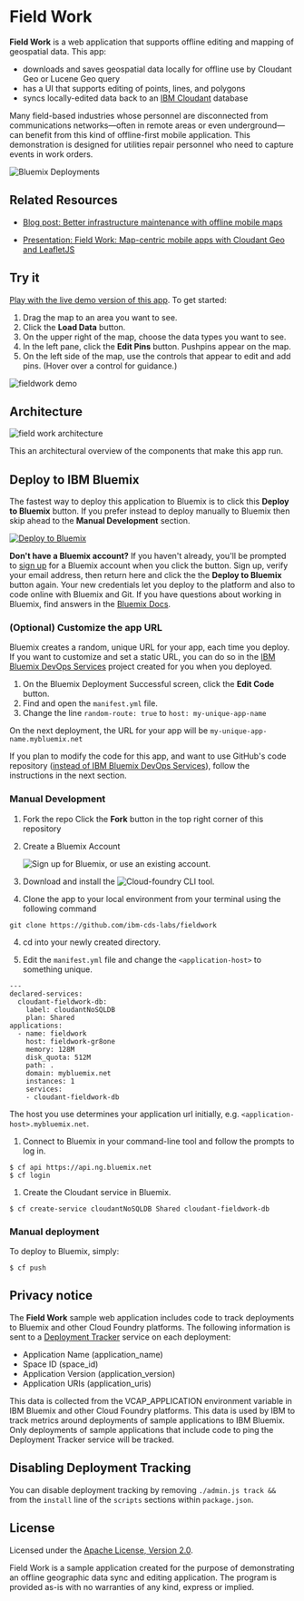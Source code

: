 # Field Work

**Field Work** is a web application that supports offline editing and mapping of geospatial data. This app:

- downloads and saves geospatial data locally for offline use by Cloudant Geo or Lucene Geo query 
- has a UI that supports editing of points, lines, and polygons 
- syncs locally-edited data back to an [IBM Cloudant](https://cloudant.com/) database

Many field-based industries whose personnel are disconnected from communications networks&#8212;often in remote areas or even underground&#8212;can benefit from this kind of offline-first mobile application.  This demonstration is designed for utilities repair personnel who need to capture events in work orders.

![Bluemix Deployments](https://deployment-tracker.mybluemix.net/stats/5995ba4616bcc1cfbc56ab72f0c152ea/badge.svg)

## Related Resources
- [Blog post: Better infrastructure maintenance with offline mobile maps](https://developer.ibm.com/clouddataservices/2016/03/07/better-infrastructure-maintenance-with-offline-mobile-maps/)

- [Presentation: Field Work: Map-centric mobile apps with Cloudant Geo and LeafletJS ](http://www.slideshare.net/rajrsingh/field-work-mapcentric-mobile-apps-with-cloudant-geo-and-leafletjs)



## Try it

[Play with the live demo version of this app](http://fieldwork.mybluemix.net/). To get started:


1. Drag the map to an area you want to see.
2. Click the **Load Data** button.
3. On the upper right of the map, choose the data types you want to see. 
4. In the left pane, click the **Edit Pins** button.
Pushpins appear on the map. 
5. On the left side of the map, use the controls that appear to edit and add pins. (Hover over a control for guidance.)

![fieldwork demo](http://developer.ibm.com/clouddataservices/wp-content/uploads/sites/47/2016/03/fieldwork.png)


## Architecture

![field work architecture](./fieldwork-app-graphics.png)

This an architectural overview of the components that make this app run.


## Deploy to IBM Bluemix

The fastest way to deploy this application to Bluemix is to click this **Deploy to Bluemix** button. If you prefer instead to deploy manually to Bluemix then skip ahead to the **Manual Development** section.

[![Deploy to Bluemix](https://deployment-tracker.mybluemix.net/stats/5995ba4616bcc1cfbc56ab72f0c152ea/button.svg)](https://bluemix.net/deploy?repository=https://github.com/ibm-cds-labs/fieldwork.git)

**Don't have a Bluemix account?** If you haven't already, you'll be prompted to [sign up](http://www.ibm.com/cloud-computing/bluemix/) for a Bluemix account when you click the button.  Sign up, verify your email address, then return here and click the the **Deploy to Bluemix** button again. Your new credentials let you deploy to the platform and also to code online with Bluemix and Git. If you have questions about working in Bluemix, find answers in the [Bluemix Docs](https://www.ng.bluemix.net/docs/).

### (Optional) Customize the app URL

Bluemix creates a random, unique URL for your app, each time you deploy. If you want to customize and set a static URL, you can do so in the [IBM Bluemix DevOps Services](https://hub.jazz.net/) project created for you when you deployed.

  1. On the Bluemix Deployment Successful screen, click the **Edit Code** button.
  2. Find and open the `manifest.yml` file.
  2. Change the line `random-route: true` to `host: my-unique-app-name`
   
   On the next deployment, the URL for your app will be `my-unique-app-name.mybluemix.net`

If you plan to modify the code for this app, and want to use GitHub's code repository ([instead of IBM Bluemix DevOps Services](https://hub.jazz.net/)), follow the instructions in the next section. 

### Manual Development

1. Fork the repo
  Click the **Fork** button in the top right corner of this repository
  
1. Create a Bluemix Account

    ![Sign up](http://www.ibm.com/cloud-computing/bluemix/) for Bluemix, or use an existing account.

2. Download and install the ![Cloud-foundry CLI](https://www.ng.bluemix.net/docs/#starters/install_cli.html) tool.

3. Clone the app to your local environment from your terminal using the following command

  ```
  git clone https://github.com/ibm-cds-labs/fieldwork
  ```

4. cd into your newly created directory.

5. Edit the `manifest.yml` file and change the `<application-host>` to something unique.

  ```
  ---
  declared-services: 
    cloudant-fieldwork-db:
      label: cloudantNoSQLDB
      plan: Shared
  applications:
    - name: fieldwork
      host: fieldwork-gr8one
      memory: 128M
      disk_quota: 512M
      path: .
      domain: mybluemix.net
      instances: 1
      services:
      - cloudant-fieldwork-db
  ```
  The host you use determines your application url initially, e.g. `<application-host>.mybluemix.net`.

1. Connect to Bluemix in your command-line tool and follow the prompts to log in.

  ```
  $ cf api https://api.ng.bluemix.net
  $ cf login
  ```

1. Create the Cloudant service in Bluemix.
  ```
  $ cf create-service cloudantNoSQLDB Shared cloudant-fieldwork-db
  ```
  
### Manual deployment

To deploy to Bluemix, simply:

  ```
  $ cf push
  ```

## Privacy notice
The **Field Work** sample web application includes code to track deployments to Bluemix and other Cloud Foundry platforms. The following information is sent to a [Deployment Tracker](https://github.com/cloudant-labs/deployment-tracker) service on each deployment:

* Application Name (application_name)
* Space ID (space_id)
* Application Version (application_version)
* Application URIs (application_uris)

This data is collected from the VCAP_APPLICATION environment variable in IBM Bluemix and other Cloud Foundry platforms. This data is used by IBM to track metrics around deployments of sample applications to IBM Bluemix. Only deployments of sample applications that include code to ping the Deployment Tracker service will be tracked.

## Disabling Deployment Tracking

You can disable deployment tracking by removing `./admin.js track && ` from the `install` line of the `scripts` sections within `package.json`.

## License

Licensed under the [Apache License, Version 2.0](LICENSE.txt).


Field Work is a sample application created for the purpose of demonstrating an offline geographic data sync and editing application. The program is provided as-is with no warranties of any kind, express or implied. 
